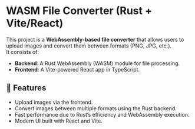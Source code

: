 # WASM File Converter (Rust + Vite/React)

This project is a **WebAssembly-based file converter** that allows users to upload images and convert them between formats (PNG, JPG, etc.).  
It consists of:  
- **Backend**: A Rust WebAssembly (WASM) module for file processing.  
- **Frontend**: A Vite-powered React app in TypeScript.  

## 🚀 Features
- Upload images via the frontend.  
- Convert images between multiple formats using the Rust backend.  
- Fast performance due to Rust’s efficiency and WebAssembly execution.  
- Modern UI built with React and Vite.  

